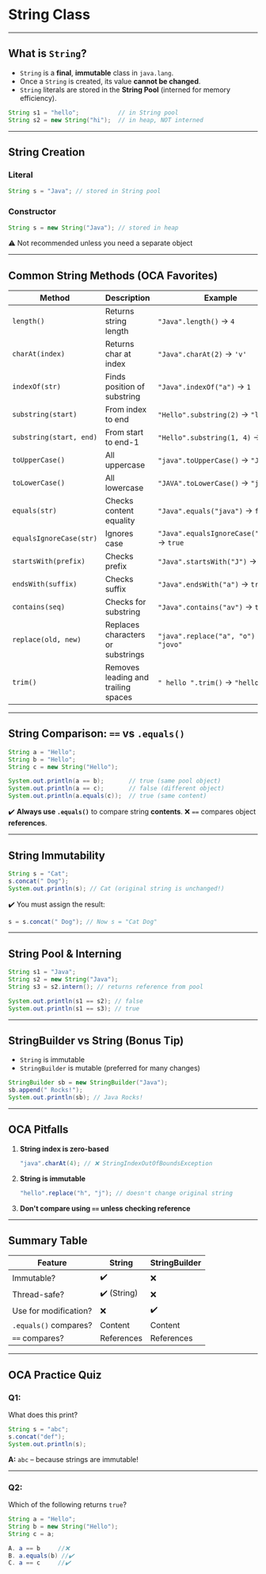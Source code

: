 # String Class

---

## What is `String`?

- `String` is a **final**, **immutable** class in `java.lang`.
- Once a `String` is created, its value **cannot be changed**.
- `String` literals are stored in the **String Pool** (interned for memory efficiency).

```java
String s1 = "hello";           // in String pool
String s2 = new String("hi");  // in heap, NOT interned
```

---

## String Creation

### Literal

```java
String s = "Java"; // stored in String pool
```

### Constructor

```java
String s = new String("Java"); // stored in heap
```

⚠️ Not recommended unless you need a separate object

---

## Common String Methods (OCA Favorites)

| Method                    | Description                         | Example                                         |
| ------------------------- | ----------------------------------- | ----------------------------------------------- |
| `length()`              | Returns string length               | `"Java".length()` → `4`                    |
| `charAt(index)`         | Returns char at index               | `"Java".charAt(2)` → `'v'`                 |
| `indexOf(str)`          | Finds position of substring         | `"Java".indexOf("a")` → `1`                |
| `substring(start)`      | From index to end                   | `"Hello".substring(2)` → `"llo"`           |
| `substring(start, end)` | From start to end-1                 | `"Hello".substring(1, 4)` → `"ell"`        |
| `toUpperCase()`         | All uppercase                       | `"java".toUpperCase()` → `"JAVA"`          |
| `toLowerCase()`         | All lowercase                       | `"JAVA".toLowerCase()` → `"java"`          |
| `equals(str)`           | Checks content equality             | `"Java".equals("java")` → `false`          |
| `equalsIgnoreCase(str)` | Ignores case                        | `"Java".equalsIgnoreCase("java")` → `true` |
| `startsWith(prefix)`    | Checks prefix                       | `"Java".startsWith("J")` → `true`          |
| `endsWith(suffix)`      | Checks suffix                       | `"Java".endsWith("a")` → `true`            |
| `contains(seq)`         | Checks for substring                | `"Java".contains("av")` → `true`           |
| `replace(old, new)`     | Replaces characters or substrings   | `"java".replace("a", "o")` → `"jovo"`      |
| `trim()`                | Removes leading and trailing spaces | `" hello ".trim()` → `"hello"`             |

---

## String Comparison: `==` vs `.equals()`

```java
String a = "Hello";
String b = "Hello";
String c = new String("Hello");

System.out.println(a == b);       // true (same pool object)
System.out.println(a == c);       // false (different object)
System.out.println(a.equals(c));  // true (same content)
```

✔️ **Always use `.equals()`** to compare string **contents**.
❌ `==` compares object **references**.

---

## String Immutability

```java
String s = "Cat";
s.concat(" Dog");
System.out.println(s); // Cat (original string is unchanged!)
```

✔️ You must assign the result:

```java
s = s.concat(" Dog"); // Now s = "Cat Dog"
```

---

## String Pool & Interning

```java
String s1 = "Java";
String s2 = new String("Java");
String s3 = s2.intern(); // returns reference from pool

System.out.println(s1 == s2); // false
System.out.println(s1 == s3); // true
```

---

## StringBuilder vs String (Bonus Tip)

- `String` is immutable
- `StringBuilder` is mutable (preferred for many changes)

```java
StringBuilder sb = new StringBuilder("Java");
sb.append(" Rocks!");
System.out.println(sb); // Java Rocks!
```

---

## OCA Pitfalls

1. **String index is zero-based**

   ```java
   "java".charAt(4); // ❌ StringIndexOutOfBoundsException
   ```
2. **String is immutable**

   ```java
   "hello".replace("h", "j"); // doesn't change original string
   ```
3. **Don't compare using `==` unless checking reference**

---

## Summary Table

| Feature                 | String        | StringBuilder |
| ----------------------- | ------------- | ------------- |
| Immutable?              | ✔️          | ❌            |
| Thread-safe?            | ✔️ (String) | ❌            |
| Use for modification?   | ❌            | ✔️          |
| `.equals()` compares? | Content       | Content       |
| `==` compares?        | References    | References    |

---

## OCA Practice Quiz

### Q1:

What does this print?

```java
String s = "abc";
s.concat("def");
System.out.println(s);
```

**A:** `abc` – because strings are immutable!

---

### Q2:

Which of the following returns `true`?

```java
String a = "Hello";
String b = new String("Hello");
String c = a;

A. a == b     //❌
B. a.equals(b) //✔️
C. a == c     //✔️
```
